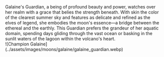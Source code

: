 <div className="Content__Col2">
    <div className="Content__Col">
        Galaine's Guardian, a being of profound beauty and power, watches over her realm with a grace that belies the strength
        beneath. With skin the color of the clearest summer sky and features as delicate and refined as the elves of legend, she
        embodies the moon's essence—a bridge between the ethereal and the earthly. This Guardian prefers the grandeur of her
        aquatic domain, spending days gliding through the vast ocean or basking in the sunlit waters of the lagoon within the
        volcano's heart.
    </div>
    <div className="Content__Col image__center">
        ![Champion Galaine](../assets/images/moons/galaine/galaine_guardian.webp)
    </div>
</div>
